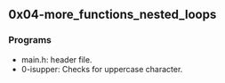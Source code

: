 ## 0x04-more_functions_nested_loops
### Programs
- main.h: header file.
- 0-isupper: Checks for uppercase character.

